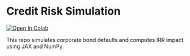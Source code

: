 # Credit Risk Simulation

[![Open In Colab](https://colab.research.google.com/assets/colab-badge.svg)](
https://colab.research.google.com/github/AdityaMaheshwariYOW/fixed-income-modelling/blob/main/notebooks/analysis.ipynb)

This repo simulates corporate bond defaults and computes IRR impact using JAX and NumPy.
